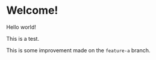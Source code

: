 # Welcome!

Hello world!

This is a test.

This is some improvement made on the `feature-a` branch.
